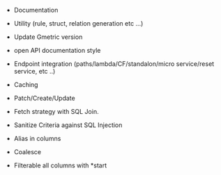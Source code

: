 * Documentation 
* Utility (rule, struct, relation generation etc ...)
* Update Gmetric version
* open API documentation style

* Endpoint integration (paths/lambda/CF/standalon/micro service/reset service, etc ..)
* Caching 
* Patch/Create/Update

* Fetch strategy with SQL Join.
* Sanitize Criteria against SQL Injection


* Alias in columns
* Coalesce
* Filterable all columns with *start